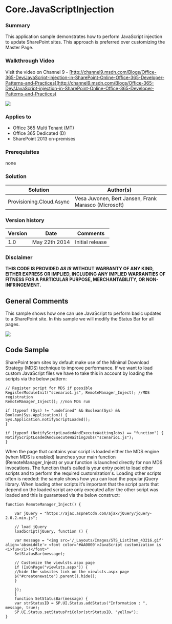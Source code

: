 # Core.JavaScriptInjection #

### Summary ###
This application sample demonstrates how to perform JavaScript injection to update SharePoint sites. This approach is preferred over customizing the Master Page.

### Walkthrough Video ###
Visit the video on Channel 9 - [http://channel9.msdn.com/Blogs/Office-365-Dev/JavaScript-injection-in-SharePoint-Online-Office-365-Developer-Patterns-and-Practices](http://channel9.msdn.com/Blogs/Office-365-Dev/JavaScript-injection-in-SharePoint-Online-Office-365-Developer-Patterns-and-Practices)

![](http://i.imgur.com/1Tkh5lB.png)

### Applies to ###
-  Office 365 Multi Tenant (MT)
-  Office 365 Dedicated (D)
-  SharePoint 2013 on-premises

### Prerequisites ###
none

### Solution ###
Solution | Author(s)
---------|----------
Provisioning.Cloud.Async | Vesa Juvonen, Bert Jansen, Frank Marasco (Microsoft)

### Version history ###
Version  | Date | Comments
---------| -----| --------
1.0  | May 22th 2014 | Initial release

### Disclaimer ###
**THIS CODE IS PROVIDED *AS IS* WITHOUT WARRANTY OF ANY KIND, EITHER EXPRESS OR IMPLIED, INCLUDING ANY IMPLIED WARRANTIES OF FITNESS FOR A PARTICULAR PURPOSE, MERCHANTABILITY, OR NON-INFRINGEMENT.**

## General Comments ##
This sample shows how one can use JavaScript to perform basic updates to a SharePoint site.  In this sample we will modify the Status Bar for all pages. 

![](http://i.imgur.com/xpL9UGb.png)

## Code Sample ##

SharePoint team sites by default make use of the Minimal Download Strategy (MDS) technique to improve performance. If we want to load custom JavaScript files we have to take this in account by loading the scripts via the below pattern:
    
    // Register script for MDS if possible
    RegisterModuleInit("scenario1.js", RemoteManager_Inject); //MDS registration
    RemoteManager_Inject(); //non MDS run
    
    if (typeof (Sys) != "undefined" && Boolean(Sys) && Boolean(Sys.Application)) {
    Sys.Application.notifyScriptLoaded();
    }
    
    if (typeof (NotifyScriptLoadedAndExecuteWaitingJobs) == "function") {
    NotifyScriptLoadedAndExecuteWaitingJobs("scenario1.js");
    }
    
When the page that contains your script is loaded either the MDS engine (when MDS is enabled) launches your main function (RemoteManager_Inject) or your function is launched directly for non MDS invocations. The function that’s called is your entry point to load other scripts and to perform the required customization's. Loading other scripts often is needed: the sample shows how you can load the popular jQuery library. When loading other scripts it’s important that the script parts that depend on the loaded script are only executed after the other script was loaded and this is guaranteed via the below construct:

    
    function RemoteManager_Inject() {
    
    	var jQuery = "https://ajax.aspnetcdn.com/ajax/jQuery/jquery-2.0.2.min.js";
    
	    // load jQuery 
	    loadScript(jQuery, function () {
    
	    var message = "<img src='/_Layouts/Images/STS_ListItem_43216.gif' align='absmiddle'> <font color='#AA0000'>JavaScript customization is <i>fun</i>!</font>"
	    SetStatusBar(message);
	    
	    // Customize the viewlsts.aspx page
	    if (IsOnPage("viewlsts.aspx")) {
	    //hide the subsites link on the viewlsts.aspx page
	    $("#createnewsite").parent().hide();
	    }
	    
	    });
	    }
	    function SetStatusBar(message) {
	    var strStatusID = SP.UI.Status.addStatus("Information : ", message, true);
	    SP.UI.Status.setStatusPriColor(strStatusID, "yellow");
    }
    

